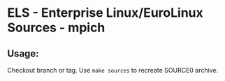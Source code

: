 # ELS - Enterprise Linux/EuroLinux Sources - mpich
 
## Usage:
  Checkout branch or tag. Use `make sources` to recreate  SOURCE0 archive.
